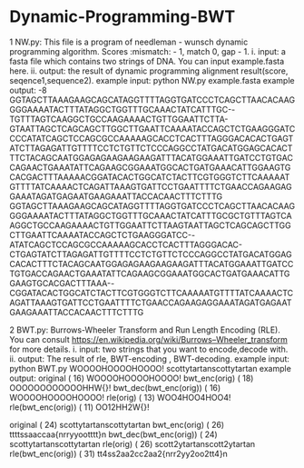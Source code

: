 # Dynamic-Programming-BWT

1 NW.py:
This file is a program of needleman - wunsch dynamic programming algorithm.
Scores :mismatch: - 1, match 0, gap  - 1.
i. input: a fasta file which contains two strings of DNA. You can input example.fasta
here.
ii. output: the result of dynamic programming alignment result(score, seqence1,sequence2).
example input: python NW.py example.fasta
example output:
-8
GGTAGCTTAAAGAAGCAGCATAGGTTTTAGGTGATCCCTCAGCTTAACACAAGGGGAAAATACTTTATAGGCTGGTTTGCAAACTATCATTTGC--TGTTTAGTCAAGGCTGCCAAGAAAACTGTTGGAATTCTTA-GTAATTAGCTCAGCAGCTTGGCTTGAATTCAAAATACCAGCTCTGAAGGGATCCCCATATCAGCTCCAGCGCCAAAAAGCACCTCACTTTAGGGACACACTGAGTATCTTAGAGATTGTTTTCCTCTGTTCTCCCAGGCCTATGACATGGAGCACACTTTCTACAGCAATGGAGAGAAGAAGAAGATTTACATGGAAATTGATCCTGTGACCAGAACTGAAATATTCAGAAGCGGAAATGGCACTGATGAAACATTGGAAGTGCACGACTTTAAAAACGGATACACTGGCATCTACTTCGTGGGTCTTCAAAAATGTTTTATCAAAACTCAGATTAAAGTGATTCCTGAATTTTCTGAACCAGAAGAGGAAATAGATGAGAATGAAGAAATTACCACAACTTTCTTTG
GGTAGCTTAAAGAAGCAGCATAGGTTTTAGGTGATCCCTCAGCTTAACACAAGGGGAAAATACTTTATAGGCTGGTTTGCAAACTATCATTTGCGCTGTTTAGTCAAGGCTGCCAAGAAAACTGTTGGAATTCTTAAGTAATTAGCTCAGCAGCTTGGCTTGAATTCAAAATACCAGCTCTGAAGGGATCC--ATATCAGCTCCAGCGCCAAAAAGCACCTCACTTTAGGGACAC-CTGAGTATCTTAGAGATTGTTTTCCTCTGTTCTCCCAGGCCTATGACATGGAGCACACTTTCTACAGCAATGGAGAGAAGAAGAAGATTTACATGGAAATTGATCCTGTGACCAGAACTGAAATATTCAGAAGCGGAAATGGCACTGATGAAACATTGGAAGTGCACGACTTTAAA--CGGATACACTGGCATCTACTTCGTGGGTCTTCAAAAATGTTTTATCAAAACTCAGATTAAAGTGATTCCTGAATTTTCTGAACCAGAAGAGGAAATAGATGAGAATGAAGAAATTACCACAACTTTCTTTG

2 BWT.py:
Burrows-Wheeler Transform and Run Length Encoding (RLE).
You can consult https://en.wikipedia.org/wiki/Burrows–Wheeler_transform for more
details.
i. input: two strings that you want to encode,decode with.
ii. output: The result of rle, BWT-encoding , BWT-decoding.
example input: python BWT.py WOOOOHOOOOHOOOO! scottytartanscottytartan
example output:
original                  ( 16) WOOOOHOOOOHOOOO!
bwt_enc(orig)             ( 18) OOOOOOOOOOOOHHW{}!
bwt_dec(bwt_enc(orig))    ( 16) WOOOOHOOOOHOOOO!
rle(orig)                 ( 13) WOO4HOO4HOO4!
rle(bwt_enc(orig))        ( 11) OO12HH2W{}!


original                  ( 24) scottytartanscottytartan
bwt_enc(orig)             ( 26) ttttssaaccaa{nrryyootttt}n
bwt_dec(bwt_enc(orig))    ( 24) scottytartanscottytartan
rle(orig)                 ( 26) scott2ytartanscott2ytartan
rle(bwt_enc(orig))        ( 31) tt4ss2aa2cc2aa2{nrr2yy2oo2tt4}n

